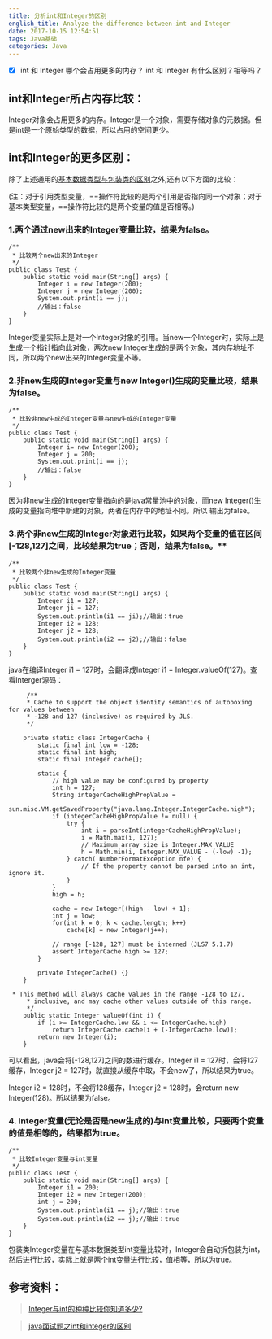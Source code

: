 ```yaml
---
title: 分析int和Integer的区别
english_title: Analyze-the-difference-between-int-and-Integer
date: 2017-10-15 12:54:51
tags: Java基础
categories: Java
---
```



- [x] int 和 Integer 哪个会占用更多的内存？ int 和 Integer 有什么区别？相等吗？

## int和Integer所占内存比较：
Integer对象会占用更多的内存。Integer是一个对象，需要存储对象的元数据。但是int是一个原始类型的数据，所以占用的空间更少。

## int和Integer的更多区别：
除了上述通用的[基本数据类型与包装类的区别]()之外,还有以下方面的比较：

(注：对于引用类型变量，==操作符比较的是两个引用是否指向同一个对象；对于基本类型变量，==操作符比较的是两个变量的值是否相等。)

### 1.两个通过new出来的Integer变量比较，结果为false。
```
/**
 * 比较两个new出来的Integer
 */
public class Test {
    public static void main(String[] args) {
        Integer i = new Integer(200);
        Integer j = new Integer(200);
        System.out.print(i == j);
        //输出：false
    }
}
```
Integer变量实际上是对一个Integer对象的引用。当new一个Integer时，实际上是生成一个指针指向此对象，两次new Integer生成的是两个对象，其内存地址不同，所以两个new出来的Integer变量不等。

<!--more-->

### 2.非new生成的Integer变量与new Integer()生成的变量比较，结果为false。
```
/**
 * 比较非new生成的Integer变量与new生成的Integer变量
 */
public class Test {
    public static void main(String[] args) {
        Integer i= new Integer(200);
        Integer j = 200;
        System.out.print(i == j);
        //输出：false
    }
}
```
因为非new生成的Integer变量指向的是java常量池中的对象，而new Integer()生成的变量指向堆中新建的对象，两者在内存中的地址不同。所以  输出为false。

<!--more-->

### 3.两个非new生成的Integer对象进行比较，如果两个变量的值在区间[-128,127]之间，比较结果为true；否则，结果为false。**
```
/**
 * 比较两个非new生成的Integer变量
 */
public class Test {
    public static void main(String[] args) {
        Integer i1 = 127;
        Integer ji = 127;
        System.out.println(i1 == ji);//输出：true
        Integer i2 = 128;
        Integer j2 = 128;
        System.out.println(i2 == j2);//输出：false
    }
}
```
java在编译Integer i1 = 127时，会翻译成Integer i1 = Integer.valueOf(127)。查看Interger源码：
```
     /**
     * Cache to support the object identity semantics of autoboxing for values between
     * -128 and 127 (inclusive) as required by JLS.
     */

    private static class IntegerCache {
        static final int low = -128;
        static final int high;
        static final Integer cache[];

        static {
            // high value may be configured by property
            int h = 127;
            String integerCacheHighPropValue =
                sun.misc.VM.getSavedProperty("java.lang.Integer.IntegerCache.high");
            if (integerCacheHighPropValue != null) {
                try {
                    int i = parseInt(integerCacheHighPropValue);
                    i = Math.max(i, 127);
                    // Maximum array size is Integer.MAX_VALUE
                    h = Math.min(i, Integer.MAX_VALUE - (-low) -1);
                } catch( NumberFormatException nfe) {
                    // If the property cannot be parsed into an int, ignore it.
                }
            }
            high = h;

            cache = new Integer[(high - low) + 1];
            int j = low;
            for(int k = 0; k < cache.length; k++)
                cache[k] = new Integer(j++);

            // range [-128, 127] must be interned (JLS7 5.1.7)
            assert IntegerCache.high >= 127;
        }

        private IntegerCache() {}
    }
```
```
 * This method will always cache values in the range -128 to 127,
     * inclusive, and may cache other values outside of this range.
     */
    public static Integer valueOf(int i) {
        if (i >= IntegerCache.low && i <= IntegerCache.high)
            return IntegerCache.cache[i + (-IntegerCache.low)];
        return new Integer(i);
    }
```
可以看出，java会将[-128,127]之间的数进行缓存。Integer i1 = 127时，会将127缓存，Integer j2 = 127时，就直接从缓存中取，不会new了，所以结果为true。

Integer i2 = 128时，不会将128缓存，Integer j2 = 128时，会return new Integer(128)。所以结果为false。

### 4. Integer变量(无论是否是new生成的)与int变量比较，只要两个变量的值是相等的，结果都为true。
```
/**
 * 比较Integer变量与int变量
 */
public class Test {
    public static void main(String[] args) {
        Integer i1 = 200;
        Integer i2 = new Integer(200);
        int j = 200;
        System.out.println(i1 == j);//输出：true
        System.out.println(i2 == j);//输出：true
    }
}
```
包装类Integer变量在与基本数据类型int变量比较时，Integer会自动拆包装为int，然后进行比较，实际上就是两个int变量进行比较，值相等，所以为true。

## 参考资料：
>[Integer与int的种种比较你知道多少?](https://www.cnblogs.com/liuling/archive/2013/05/05/intAndInteger.html)

>[java面试题之int和integer的区别](https://www.cnblogs.com/guodongdidi/p/6953217.html)

